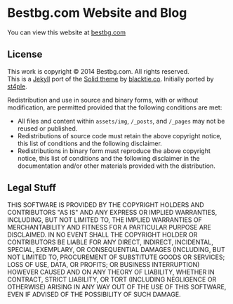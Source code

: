 # Bestbg.com Website and Blog

You can view this website at [bestbg.com](http://bestbg.com/)

## License

This work is copyright © 2014 Bestbg.com.  All rights reserved.  
This is a [Jekyll](http://jekyllrb.com/) port of the [Solid theme](http://www.blacktie.co/2014/05/solid-multipurpose-theme/) by [blacktie.co](http://www.blacktie.co/). Initially ported by [st4ple](https://st4ple.github.io/). 

Redistribution and use in source and binary forms, with or without modification, are permitted provided that the following conditions are met:

- All files and content within `assets/img`, `/_posts`, and `/_pages` may not be reused or published.
- Redistributions of source code must retain the above copyright notice, this list of conditions and the following disclaimer.
- Redistributions in binary form must reproduce the above copyright notice, this list of conditions and the following disclaimer in the documentation and/or other materials provided with the distribution.

## Legal Stuff

THIS SOFTWARE IS PROVIDED BY THE COPYRIGHT HOLDERS AND CONTRIBUTORS "AS IS" AND ANY EXPRESS OR IMPLIED WARRANTIES, INCLUDING, BUT NOT LIMITED TO, THE IMPLIED WARRANTIES OF MERCHANTABILITY AND FITNESS FOR A PARTICULAR PURPOSE ARE DISCLAIMED. IN NO EVENT SHALL THE COPYRIGHT HOLDER OR CONTRIBUTORS BE LIABLE FOR ANY DIRECT, INDIRECT, INCIDENTAL, SPECIAL, EXEMPLARY, OR CONSEQUENTIAL DAMAGES (INCLUDING, BUT NOT LIMITED TO, PROCUREMENT OF SUBSTITUTE GOODS OR SERVICES; LOSS OF USE, DATA, OR PROFITS; OR BUSINESS INTERRUPTION) HOWEVER CAUSED AND ON ANY THEORY OF LIABILITY, WHETHER IN CONTRACT, STRICT LIABILITY, OR TORT (INCLUDING NEGLIGENCE OR OTHERWISE) ARISING IN ANY WAY OUT OF THE USE OF THIS SOFTWARE, EVEN IF ADVISED OF THE POSSIBILITY OF SUCH DAMAGE.
